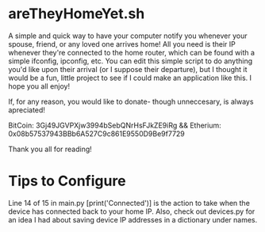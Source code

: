 # areTheyHomeYet.sh
A simple and quick way to have your computer notify you whenever your spouse, friend, or any loved one arrives home!  All you need is their IP whenever they're connected to the home router, which can be found with a simple ifconfig, ipconfig, etc.  You can edit this simple script to do anything you'd like upon their arrival (or I suppose their departure), but I thought it would be a fun, little project to see if I could make an application like this.  I hope you all enjoy!

If, for any reason, you would like to donate- though unneccesary, is always apreciated!

BitCoin: 3Gj49JGVPXjw3994bSebQNrHsFJkZE9iRg && Etherium: 0x08b57537943BBb6A527C9c861E9550D9Be9f7729

Thank you all for reading!

# Tips to Configure

Line 14 of 15 in main.py [print('Connected')] is the action to take when the device has connected back to your home IP.  Also, check out devices.py for an idea I had about saving device IP addresses in a dictionary under names.
